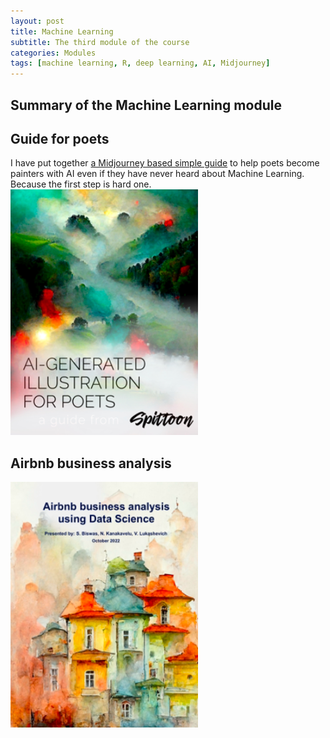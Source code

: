 ```yaml
---
layout: post
title: Machine Learning
subtitle: The third module of the course
categories: Modules
tags: [machine learning, R, deep learning, AI, Midjourney]
---
```


## Summary of the Machine Learning module

## Guide for poets

I have put together [a Midjourney based simple guide](https://github.com/Vasilisalook/vasilisalook.github.io/blob/main/AI-Illustration%20for%20Poets.pdf) to help poets become painters with AI even if they have never heard about Machine Learning. Because the first step is hard one. <br>
 ![AIGuide](/assets/images/banners/AIGuide.png)<br>

## Airbnb business analysis

![Cover](/assets/images/banners/report.png)
